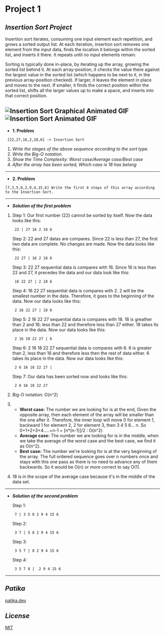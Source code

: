 # **Project 1**

## ***Insertion Sort Project***
Insertion sort iterates, consuming one input element each repetition, and grows a sorted output list. At each iteration, insertion sort removes one element from the input data, finds the location it belongs within the sorted list, and inserts it there. It repeats until no input elements remain.

Sorting is typically done in-place, by iterating up the array, growing the sorted list behind it. At each array-position, it checks the value there against the largest value in the sorted list (which happens to be next to it, in the previous array-position checked). If larger, it leaves the element in place and moves to the next. If smaller, it finds the correct position within the sorted list, shifts all the larger values up to make a space, and inserts into that correct position.

![Insertion Sort Graphical Animated GIF](https://upload.wikimedia.org/wikipedia/commons/4/42/Insertion_sort.gif) ![Insertion Sort Animated GIF](https://upload.wikimedia.org/wikipedia/commons/0/0f/Insertion-sort-example-300px.gif)
---
* **1. Problem** 
```
 [22,27,16,2,18,6] -> Insertion Sort
 ```
 1. *Write the stages of the above sequence according to the sort type.*
 2. *Write the Big-O notation.*
 3. *Show the Time Complexity: Worst case/Average case/Best case* 
 4. *After the array has been sorted, Which case is 18 has belong*
---
* **2. Problem**
```
[7,3,5,8,2,9,4,15,6] Write the first 4 steps of this array according to the Insertion Sort.
```
---
* ***Solution of the first problem***
1. Step 1: Our first number (22) cannot be sorted by itself. Now the data looks like this:
   ```
    22 | 27 16 2 18 6
   ```

   Step 2: 22 and 27 datas are compares. Since 22 is less than 27, the first two data are complete. No changes are made. Now the data looks like this:
   ```
    22 27 | 16 2 18 6
   ```

   Step 3: 22 27 sequential data is compares with 16. Since 16 is less than 22 and 27, it precedes the data and our data look like this:
   ```
    16 22 27 | 2 18 6
   ```
   Step 4: 16 22 27 sequential data is compares with 2. 2 will be the smallest number in the data. Therefore, it goes to the beginning of the data. Now our data looks like this:
   ```
    2 16 22 27 | 18 6 
   ```
   Step 5: 2 16 22 27 sequential data is compares with 18. 18 is greather than 2 and 16; less than 22 and therefore less than 27 either. 18 takes its place in the data. Now our data looks like this:
   ```
    2 16 18 22 27 | 6
   ```
   Step 6: 2 16 18 22 27 sequential data is compares with 6. 6 is greater than 2, less than 16 and therefore less then the rest of data either. 6 takes its place in the data. Now our data looks like this:
   ```
    2 6 16 18 22 27 |
   ```
   Step 7: Our data has been sorted now and looks like this:
   ```
    2 6 16 18 22 27
   ```
2. Big-O notation: O(n^2)
3. 
   * **Worst case:** The number we are looking for is at the end, Given the opposite array, then each element of the array will be smaller than the one after it. Therefore, the inner loop will move 0 for element 1, backward 1 for element 2, 2 for element 3, then 3 4 5 6… n. So 0+1+2+3+4…..+n-1 = [n*(n-1)]/2 : O(n^2)
   * **Average case:** The number we are looking for is in the middle, when we take the average of the worst case and the best case, we find it as O(n^2).
   * **Best case:** The number we're looking for is at the very beginning of the array. The full ordered sequence goes over n numbers once and stays with this one pass as there is no need to advance any of them backwards. So it would be O(n) or more correct to say O(1).
4. 18 is in the scope of the average case because it's in the middle of the data set.
---
* ***Solution of the second problem***

   Step 1:
   ```
    7 | 3 5 8 2 9 4 15 6
   ```
   Step 2:
   ```
    3 7 | 5 8 2 9 4 15 6
   ```
   Step 3:
   ```
    3 5 7 | 8 2 9 4 15 6
   ```
   Step 4:
   ```
    3 5 7 8 |  2 9 4 15 6
   ```
---
## ***Patika***
[patika.dev](www.patika.dev) 
## ***License***
[MIT](https://choosealicense.com/licenses/mit/)